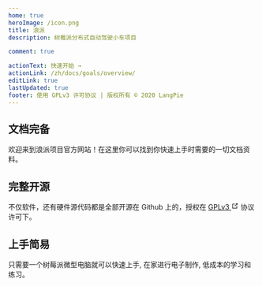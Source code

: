 ```yaml
---
home: true
heroImage: /icon.png
title: 浪派
description: 树莓派分布式自动驾驶小车项目

comment: true

actionText: 快速开始 →
actionLink: /zh/docs/goals/overview/
editLink: true
lastUpdated: true
footer: 使用 GPLv3 许可协议 | 版权所有 © 2020 LangPie
---
```


<div style="text-align: center">
  <Bit/>
</div>

<div class="features">
  <div class="feature">
    <h2>
      文档完备
    </h2>
    <p>
      欢迎来到浪派项目官方网站！在这里你可以找到你快速上手时需要的一切文档资料。
    </p>
  </div>
  <div class="feature">
    <h2>
      完整开源
    </h2>
    <p>
      不仅软件，还有硬件源代码都是全部开源在 Github 上的，授权在 
      <a href="https://www.gnu.org/licenses/gpl-3.0.html" target="_blank" rel="noopener noreferrer">
        GPLv3
      <svg xmlns="http://www.w3.org/2000/svg" aria-hidden="true" x="0px" y="0px" viewBox="0 0 100 100" width="15" height="15" class="icon outbound"><path fill="currentColor" d="M18.8,85.1h56l0,0c2.2,0,4-1.8,4-4v-32h-8v28h-48v-48h28v-8h-32l0,0c-2.2,0-4,1.8-4,4v56C14.8,83.3,16.6,85.1,18.8,85.1z"></path><polygon fill="currentColor" points="45.7,48.7 51.3,54.3 77.2,28.5 77.2,37.2 85.2,37.2 85.2,14.9 62.8,14.9 62.8,22.9 71.5,22.9"></polygon></svg></a> 
      协议许可下。
    </p>
  </div>
  <div class="feature">
    <h2>
      上手简易
    </h2>
    <p>
      只需要一个树莓派微型电脑就可以快速上手, 在家进行电子制作, 低成本的学习和练习。
    </p>
  </div>
</div>

<br/>
